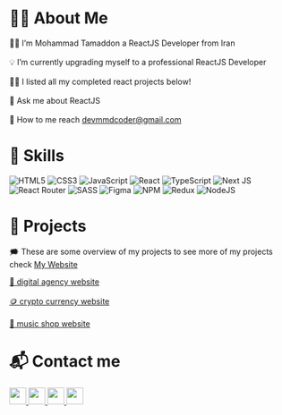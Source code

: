 # 🙋‍♂️ About Me
🧑‍💼 I’m Mohammad Tamaddon a ReactJS Developer from Iran <br><br> 💡 I’m currently upgrading myself to a professional ReactJS Developer<br><br>👨‍💻 I listed all my completed react projects below!
<br><br>💬 Ask me about ReactJS<br><br>📨 How to me reach devmmdcoder@gmail.com<br>


# 📌 Skills
![HTML5](https://img.shields.io/badge/html5-%23E34F26.svg?style=for-the-badge&logo=html5&logoColor=white) ![CSS3](https://img.shields.io/badge/css3-%231572B6.svg?style=for-the-badge&logo=css3&logoColor=white) ![JavaScript](https://img.shields.io/badge/javascript-%23323330.svg?style=for-the-badge&logo=javascript&logoColor=%23F7DF1E) ![React](https://img.shields.io/badge/react-%2320232a.svg?style=for-the-badge&logo=react&logoColor=%2361DAFB) ![TypeScript](https://img.shields.io/badge/typescript-%23007ACC.svg?style=for-the-badge&logo=typescript&logoColor=white) ![Next JS](https://img.shields.io/badge/Next-black?style=for-the-badge&logo=next.js&logoColor=white) ![React Router](https://img.shields.io/badge/React_Router-CA4245?style=for-the-badge&logo=react-router&logoColor=white) ![SASS](https://img.shields.io/badge/SASS-hotpink.svg?style=for-the-badge&logo=SASS&logoColor=white) 	![Figma](https://img.shields.io/badge/figma-%23F24E1E.svg?style=for-the-badge&logo=figma&logoColor=white) ![NPM](https://img.shields.io/badge/NPM-%23000000.svg?style=for-the-badge&logo=npm&logoColor=white) ![Redux](https://img.shields.io/badge/redux-%23593d88.svg?style=for-the-badge&logo=redux&logoColor=white) ![NodeJS](https://img.shields.io/badge/node.js-6DA55F?style=for-the-badge&logo=node.js&logoColor=white)


# 📃 Projects

🗯️ These are some overview of my projects to see more of my projects check <a href="https://portfolio-mmdcoder1.vercel.app/">My Website</a>

<a href="https://digital-agency-mu-rose.vercel.app/">🚖 digital agency website</a>
<br><br>
<a href="https://persian-crypto-website.vercel.app/">🪙 crypto currency website</a>
<br><br>
<a href="https://musical-website-psi.vercel.app/">🎵 music shop website</a>

# 📬 Contact me

<a href="https://t.me/mmdcoder" style="margin-right: '20px';">
      <img src="https://upload.wikimedia.org/wikipedia/commons/8/82/Telegram_logo.svg" width="30" height="30" />
</a>

<a href="https://www.instagram.com/mohadev.ir">
      <img src="https://upload.wikimedia.org/wikipedia/commons/e/e7/Instagram_logo_2016.svg" width="30" height="30" />
</a>

<a href="https://www.linkedin.com/in/mohammad-tamaddon-12160a224/">
      <img src="https://upload.wikimedia.org/wikipedia/commons/8/81/LinkedIn_icon.svg" width="30" height="30" />
</a>

<a href="mailto:devmmdcoder@gmail.com">
      <img src="https://upload.wikimedia.org/wikipedia/commons/7/7e/Gmail_icon_%282020%29.svg" width="30" height="30" />
</a>



 

<!-- Proudly created with GPRM ( https://gprm.itsvg.in ) -->
